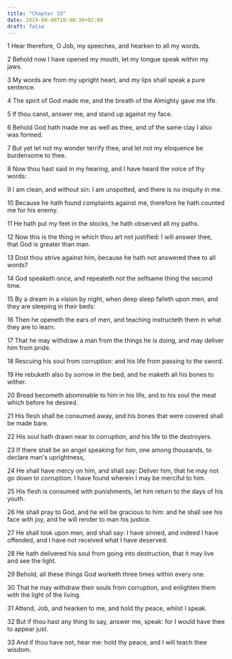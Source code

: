 ```yaml
---
title: "Chapter 33"
date: 2024-09-06T18:40:39+02:00
draft: false
---
```




1 Hear therefore, O Job, my speeches, and hearken to all my words.

2 Behold now I have opened my mouth, let my tongue speak within my jaws.

3 My words are from my upright heart, and my lips shall speak a pure sentence.

4 The spirit of God made me, and the breath of the Almighty gave me life.

5 If thou canst, answer me, and stand up against my face.

6 Behold God hath made me as well as thee, and of the same clay I also was formed.

7 But yet let not my wonder terrify thee, and let not my eloquence be burdensome to thee.

8 Now thou hast said in my hearing, and I have heard the voice of thy words:

9 I am clean, and without sin: I am unspotted, and there is no iniquity in me.

10 Because he hath found complaints against me, therefore he hath counted me for his enemy.

11 He hath put my feet in the stocks, he hath observed all my paths.

12 Now this is the thing in which thou art not justified: I will answer thee, that God is greater than man.

13 Dost thou strive against him, because he hath not answered thee to all words?

14 God speaketh once, and repeateth not the selfsame thing the second time.

15 By a dream in a vision by night, when deep sleep falleth upon men, and they are sleeping in their beds:

16 Then he openeth the ears of men, and teaching instructeth them in what they are to learn.

17 That he may withdraw a man from the things he is doing, and may deliver him from pride.

18 Rescuing his soul from corruption: and his life from passing to the sword.

19 He rebuketh also by sorrow in the bed, and he maketh all his bones to wither.

20 Bread becometh abominable to him in his life, and to his soul the meat which before he desired.

21 His flesh shall be consumed away, and his bones that were covered shall be made bare.

22 His soul hath drawn near to corruption, and his life to the destroyers.

23 If there shall be an angel speaking for him, one among thousands, to declare man's uprightness,

24 He shall have mercy on him, and shall say: Deliver him, that he may not go down to corruption: I have found wherein I may be merciful to him.

25 His flesh is consumed with punishments, let him return to the days of his youth.

26 He shall pray to God, and he will be gracious to him: and he shall see his face with joy, and he will render to man his justice.

27 He shall look upon men, and shall say: I have sinned, and indeed I have offended, and I have not received what I have deserved.

28 He hath delivered his soul from going into destruction, that it may live and see the light.

29 Behold, all these things God worketh three times within every one.

30 That he may withdraw their souls from corruption, and enlighten them with the light of the living.

31 Attend, Job, and hearken to me, and hold thy peace, whilst I speak.

32 But if thou hast any thing to say, answer me, speak: for I would have thee to appear just.

33 And if thou have not, hear me: hold thy peace, and I will teach thee wisdom.

